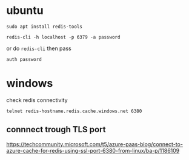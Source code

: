# ubuntu
```
sudo apt install redis-tools
```

```
redis-cli -h localhost -p 6379 -a password
```

or do `redis-cli` then pass
```
auth password
```

# windows 
check redis connectivity
```
telnet redis-hostname.redis.cache.windows.net 6380 
```

## connnect trough TLS port 

<https://techcommunity.microsoft.com/t5/azure-paas-blog/connect-to-azure-cache-for-redis-using-ssl-port-6380-from-linux/ba-p/1186109>
